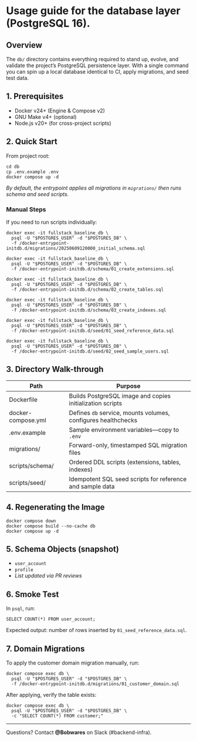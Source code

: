 # Usage guide for the database layer (PostgreSQL 16).


## Overview

The `db/` directory contains everything required to stand up, evolve, and validate the project’s PostgreSQL persistence layer. With a single command you can spin up a local database identical to CI, apply migrations, and seed test data.

## 1. Prerequisites

* Docker v24+ (Engine & Compose v2)
* GNU Make v4+ (optional)
* Node.js v20+ (for cross-project scripts)

## 2. Quick Start

From project root:

```
cd db  
cp .env.example .env  
docker compose up -d  
```

*By default, the entrypoint applies all migrations in `migrations/` then runs schema and seed scripts.*

### Manual Steps

If you need to run scripts individually:

```
docker exec -it fullstack_baseline_db \
  psql -U "$POSTGRES_USER" -d "$POSTGRES_DB" \
  -f /docker-entrypoint-initdb.d/migrations/20250609120000_initial_schema.sql

docker exec -it fullstack_baseline_db \
  psql -U "$POSTGRES_USER" -d "$POSTGRES_DB" \
  -f /docker-entrypoint-initdb.d/schema/01_create_extensions.sql

docker exec -it fullstack_baseline_db \
  psql -U "$POSTGRES_USER" -d "$POSTGRES_DB" \
  -f /docker-entrypoint-initdb.d/schema/02_create_tables.sql

docker exec -it fullstack_baseline_db \
  psql -U "$POSTGRES_USER" -d "$POSTGRES_DB" \
  -f /docker-entrypoint-initdb.d/schema/03_create_indexes.sql

docker exec -it fullstack_baseline_db \
  psql -U "$POSTGRES_USER" -d "$POSTGRES_DB" \
  -f /docker-entrypoint-initdb.d/seed/01_seed_reference_data.sql

docker exec -it fullstack_baseline_db \
  psql -U "$POSTGRES_USER" -d "$POSTGRES_DB" \
  -f /docker-entrypoint-initdb.d/seed/02_seed_sample_users.sql
```

## 3. Directory Walk-through

| Path               | Purpose                                                       |
| ------------------ | ------------------------------------------------------------- |
| Dockerfile         | Builds PostgreSQL image and copies initialization scripts     |
| docker-compose.yml | Defines `db` service, mounts volumes, configures healthchecks |
| .env.example       | Sample environment variables—copy to `.env`                   |
| migrations/        | Forward-only, timestamped SQL migration files                 |
| scripts/schema/    | Ordered DDL scripts (extensions, tables, indexes)             |
| scripts/seed/      | Idempotent SQL seed scripts for reference and sample data     |

## 4. Regenerating the Image

```
docker compose down  
docker compose build --no-cache db  
docker compose up -d  
```

## 5. Schema Objects (snapshot)

* `user_account`
* `profile`
* *List updated via PR reviews*

## 6. Smoke Test

In `psql`, run:

```
SELECT COUNT(*) FROM user_account;
```

Expected output: number of rows inserted by `01_seed_reference_data.sql`.

## 7. Domain Migrations

To apply the customer domain migration manually, run:

```
docker compose exec db \
  psql -U "$POSTGRES_USER" -d "$POSTGRES_DB" \
  -f /docker-entrypoint-initdb.d/migrations/01_customer_domain.sql
```

After applying, verify the table exists:

```
docker compose exec db \
  psql -U "$POSTGRES_USER" -d "$POSTGRES_DB" \
  -c "SELECT COUNT(*) FROM customer;"
```

---

Questions? Contact **@Bobwares** on Slack (#backend-infra).
